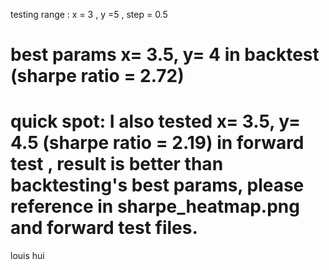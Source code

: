 testing range : x = 3 , y =5 , step = 0.5 
# best params x= 3.5, y= 4 in backtest (sharpe ratio = 2.72)
# quick spot: I also tested x= 3.5, y= 4.5 (sharpe ratio = 2.19) in forward test , result is better than backtesting's best params, please reference in sharpe_heatmap.png and forward test files. 
louis hui
